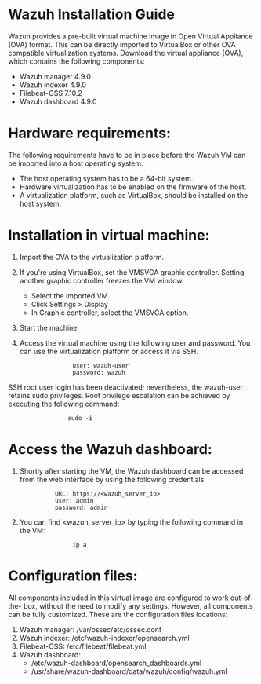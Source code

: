 # Wazuh Installation Guide


Wazuh provides a pre-built virtual machine image in Open Virtual Appliance
(OVA) format. This can be directly imported to VirtualBox or other OVA
compatible virtualization systems.
Download the virtual appliance (OVA), which contains the following
components:

- Wazuh manager 4.9.0
- Wazuh indexer 4.9.0
- Filebeat-OSS 7.10.2
- Wazuh dashboard 4.9.0

# Hardware requirements:

The following requirements have to be in place before the Wazuh VM can be
imported into a host operating system:

- The host operating system has to be a 64-bit system.
- Hardware virtualization has to be enabled on the firmware of the host.
- A virtualization platform, such as VirtualBox, should be installed on the
  host system.
# Installation in virtual machine:

1. Import the OVA to the virtualization platform.
2. If you're using VirtualBox, set the VMSVGA graphic controller. Setting
   another graphic controller freezes the VM window.
    - Select the imported VM.
    - Click Settings > Display
    - In Graphic controller, select the VMSVGA option.
3. Start the machine.
4. Access the virtual machine using the following user and password. You can
   use the virtualization platform or access it via SSH.

                      user: wazuh-user
                      password: wazuh

SSH root user login has been deactivated; nevertheless, the wazuh-user
retains sudo privileges. Root privilege escalation can be achieved by
executing the following command:

                     sudo -i

# Access the Wazuh dashboard:
1. Shortly after starting the VM, the Wazuh dashboard can be accessed from
the web interface by using the following credentials:

                 URL: https://<wazuh_server_ip>
                 user: admin
                 password: admin

2. You can find <wazuh_server_ip> by typing the following command in the
   VM:

                      ip a

# Configuration files:

All components included in this virtual image are configured to work out-of-the-
box, without the need to modify any settings. However, all components can be
fully customized. These are the configuration files locations:

1. Wazuh manager: /var/ossec/etc/ossec.conf
2. Wazuh indexer: /etc/wazuh-indexer/opensearch.yml
3. Filebeat-OSS: /etc/filebeat/filebeat.yml
4. Wazuh dashboard:
   - /etc/wazuh-dashboard/opensearch_dashboards.yml
   - /usr/share/wazuh-dashboard/data/wazuh/config/wazuh.yml
